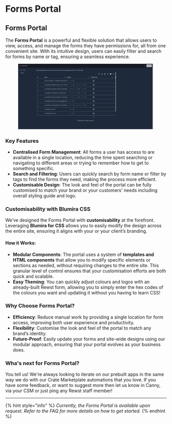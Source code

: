 # Forms Portal

## Forms Portal

The **Forms Portal** is a powerful and flexible solution that allows users to view, access, and manage the forms they have permissions for, all from one convenient site. With its intuitive design, users can easily filter and search for forms by name or tag, ensuring a seamless experience.



<figure><img src="../../../.gitbook/assets/image (33).png" alt=""><figcaption></figcaption></figure>

### Key Features

* **Centralised Form Management**: All forms a user has access to are available in a single location, reducing the time spent searching or navigating to different areas or trying to remember how to get to something specific.
* **Search and Filtering**: Users can quickly search by form name or filter by tags to find the forms they need, making the process more efficient.
* **Customisable Design**: The look and feel of the portal can be fully customised to match your brand or your customers' needs including overall styling guide and logo.

### Customisability with Blumira CSS

We’ve designed the Forms Portal with **customisability** at the forefront. Leveraging **Blumira for CSS** allows you to easily modify the design across the entire site, ensuring it aligns with your or your client’s branding.

#### How it Works:

* **Modular Components**: The portal uses a system of **templates and HTML components** that allow you to modify specific elements or sections as needed, without requiring changes to the entire site. This granular level of control ensures that your customisation efforts are both quick and scalable.
* **Easy Theming**: You can quickly adjust colours and logos with an already-built Rewst form, allowing you to simply enter the hex codes of the colours you want and updating it without you having to learn CSS!

### Why Choose Forms Portal?

* **Efficiency**: Reduce manual work by providing a single location for form access, improving both user experience and productivity.
* **Flexibility**: Customise the look and feel of the portal to match any brand’s identity.
* **Future-Proof**: Easily update your forms and site-wide designs using our modular approach, ensuring that your portal evolves as your business does.

### Wha's next for Forms Portal?

You tell us! We're always looking to iterate on our prebuilt apps in the same way we do with our Crate Marketplate automations that you love.  If you have some feedback, or want to suggest more then let us know in Canny, via your CSM or just ping any Rewst staff member!

***

{% hint style="info" %}
_Currently, the Forms Portal is available upon request. Refer to the FAQ for more details on how to get started._
{% endhint %}



